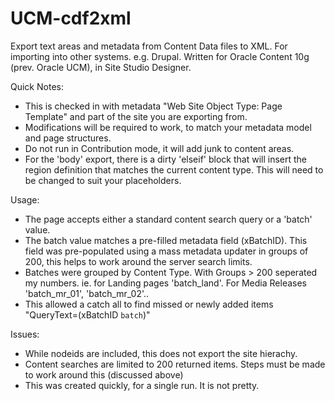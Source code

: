 # UCM-cdf2xml
Export text areas and metadata from Content Data files to XML. For importing into other systems. e.g. Drupal.
Written for Oracle Content 10g (prev. Oracle UCM), in Site Studio Designer.


Quick Notes:
- This is checked in with metadata "Web Site Object Type: Page Template" and part of the site you are exporting from.
- Modifications will be required to work, to match your metadata model and page structures.
- Do not run in Contribution mode, it will add junk to content areas.
- For the 'body' export, there is a dirty 'elseif' block that will insert the region definition that matches the current content type. This will need to be changed to suit your placeholders.

Usage:
- The page accepts either a standard content search query or a 'batch' value.
- The batch value matches a pre-filled metadata field (xBatchID). This field was pre-populated using a mass metadata updater in groups of 200, this helps to work around the server search limits.
- Batches were grouped by Content Type. With Groups > 200 seperated my numbers. ie. for Landing pages 'batch_land'. For Media Releases 'batch_mr_01', 'batch_mr_02'..
- This allowed a catch all to find missed or newly added items "QueryText=<NOT>(xBatchID <starts> `batch`)"


Issues:
- While nodeids are included, this does not export the site hierachy.
- Content searches are limited to 200 returned items. Steps must be made to work around this (discussed above)
- This was created quickly, for a single run. It is not pretty.
